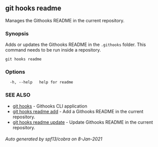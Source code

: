 ## git hooks readme

Manages the Githooks README in the current repository.

### Synopsis

Adds or updates the Githooks README in the `.githooks` folder.
This command needs to be run inside a repository.

```
git hooks readme
```

### Options

```
  -h, --help   help for readme
```

### SEE ALSO

* [git hooks](git_hooks.md)	 - Githooks CLI application
* [git hooks readme add](git_hooks_readme_add.md)	 - Add a Githooks README in the current repository.
* [git hooks readme update](git_hooks_readme_update.md)	 - Update Githooks README in the current repository.

###### Auto generated by spf13/cobra on 8-Jan-2021
